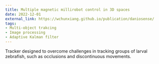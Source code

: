 ```yaml
---
title: Multiple magnetic millirobot control in 3D spaces
date: 2022-12-01
external_link: https://wchunxiang.github.io/publication/daniosense/
tags:
- Multi-object trakcing
- Image processing 
- Adaptive Kalman filter
---
```


Tracker designed to overcome challenges in tracking groups of larval zebrafish, such as occlusions and discontinuous movements.

<!--more-->
